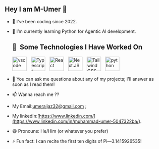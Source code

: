 ## Hey I am M-Umer 👋

- 🔭 I've been coding since 2022.
  
- 🌱 I’m currently learning Python for Agentic AI development.
  <h2> 🚀 &nbsp;Some Technologies I Have Worked On</h2>
      <p align="left">
      <img src="https://cdn.jsdelivr.net/gh/devicons/devicon/icons/vscode/vscode-original.svg" alt="vscode" width="45" height="45" style="margin-right: 10px;" />
      <img src="https://cdn.jsdelivr.net/gh/devicons/devicon@latest/icons/typescript/typescript-original.svg" alt="Typescript" height="45" style="margin-right: 10px;" />
      <img src="https://cdn.jsdelivr.net/gh/devicons/devicon@latest/icons/react/react-original.svg" alt="React" height="45" style="margin-right: 10px;" />
      <img src="https://cdn.jsdelivr.net/gh/devicons/devicon@latest/icons/nextjs/nextjs-original.svg" alt="Next.JS" width="45" height="45" style="margin-right: 10px;" />
      <img src="https://cdn.jsdelivr.net/gh/devicons/devicon@latest/icons/tailwindcss/tailwindcss-original.svg" alt="Tailwind CSS" height="45" style="margin-right:10px" />
      <img src="https://cdn.jsdelivr.net/gh/devicons/devicon@latest/icons/python/python-original.svg" alt="python" height="45" style="margin-right:10px" />
      </p>
- 💬 You can ask me questions about any of my projects; I'll answer as soon as I read them!
  
- 📫 Wanna reach me ??
-   My Email:umeraijaz32@gmail.com ;
-   My linkedIn:[https://www.linkedin.com/](https://www.linkedin.com/in/muhammad-umer-5047322ba/).
  
-  😄 Pronouns: He/Him (or whatever you prefer)
  
- ⚡ Fun fact: I can recite the first ten digits of Pi—3.1415926535!
